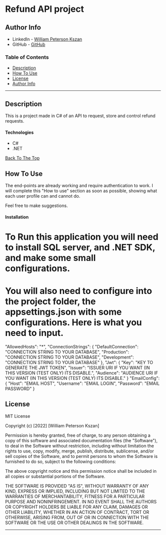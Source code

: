 # Refund API project 

## Author Info

- LinkedIn - [William Peterson Kszan](https://www.linkedin.com/in/william-kszan-79b292105/)
- GitHub - [GitHub](https://github.com/Verthos)

### Table of Contents
- [Description](#description)
- [How To Use](#how-to-use)
- [License](#license)
- [Author Info](#author-info)

---

## Description

This is a project made in C# of an API to request, store and control refund requests.



#### Technologies

- C#
- .NET

[Back To The Top](#read-me-template)

## How To Use
The end-points are already working and require authentication to work.
I will complete this "How to use" section as soon as possible, showing what each user profile can and cannot do.

Feel free to make suggestions.

#### Installation
# To Run this application you will need to install SQL server, and .NET SDK, and make some small configurations.

# You will also need to configure into the project folder, the appsettings.json with some configurations. Here is what you need to input.
  "AllowedHosts": "*",
  "ConnectionStrings": {
      "DefaultConnection": "CONNECTION STRING TO YOUR DATABASE",
    "Production": "CONNECTION STRING TO YOUR DATABASE",
    "Development": "CONNECTION STRING TO YOUR DATABASE"
  },
  "Jwt": {
    "Key": "KEY TO GENERATE THE JWT TOKEN",
    "Issuer": "ISSUER URI IF YOU WANT (IN THIS VERSION (TEST ONLY) ITS DISABLE.",
    "Audience": "AUDIENCE URI IF YOU WANT (IN THIS VERSION (TEST ONLY) ITS DISABLE."
  }
  "EmailConfig": {
    "Host": "EMAIL HOST",
    "Username": "EMAIL LOGIN",
    "Password": "EMAIL PASSWORD"
  }

## License

MIT License

Copyright (c) [2022] [William Peterson Kszan]

Permission is hereby granted, free of charge, to any person obtaining a copy
of this software and associated documentation files (the "Software"), to deal
in the Software without restriction, including without limitation the rights
to use, copy, modify, merge, publish, distribute, sublicense, and/or sell
copies of the Software, and to permit persons to whom the Software is
furnished to do so, subject to the following conditions:

The above copyright notice and this permission notice shall be included in all
copies or substantial portions of the Software.

THE SOFTWARE IS PROVIDED "AS IS", WITHOUT WARRANTY OF ANY KIND, EXPRESS OR
IMPLIED, INCLUDING BUT NOT LIMITED TO THE WARRANTIES OF MERCHANTABILITY,
FITNESS FOR A PARTICULAR PURPOSE AND NONINFRINGEMENT. IN NO EVENT SHALL THE
AUTHORS OR COPYRIGHT HOLDERS BE LIABLE FOR ANY CLAIM, DAMAGES OR OTHER
LIABILITY, WHETHER IN AN ACTION OF CONTRACT, TORT OR OTHERWISE, ARISING FROM,
OUT OF OR IN CONNECTION WITH THE SOFTWARE OR THE USE OR OTHER DEALINGS IN THE
SOFTWARE.

---
